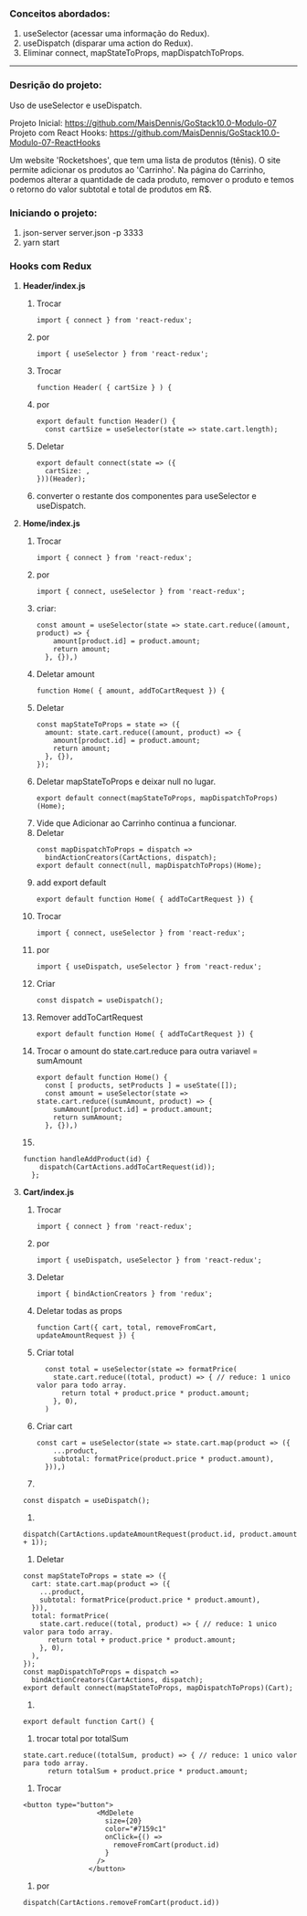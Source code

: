 ### Conceitos abordados:

1.  useSelector (acessar uma informação do Redux).
2.  useDispatch (disparar uma action do Redux).
3.  Eliminar connect, mapStateToProps, mapDispatchToProps.

___

### Desrição do projeto:

Uso de useSelector e useDispatch.

Projeto Inicial: https://github.com/MaisDennis/GoStack10.0-Modulo-07
Projeto com React Hooks: https://github.com/MaisDennis/GoStack10.0-Modulo-07-ReactHooks

Um website 'Rocketshoes', que tem uma lista de produtos (tênis). O site permite adicionar os produtos ao 'Carrinho'. Na página do Carrinho,  podemos alterar a quantidade de cada produto, remover o produto e temos o retorno do valor subtotal e total de produtos em R$.

### Iniciando o projeto:

1.  json-server server.json -p 3333
2.  yarn start

### Hooks com Redux

1. **Header/index.js**
    1. Trocar
        ```
        import { connect } from 'react-redux';
        ```
    1. por
        ```
        import { useSelector } from 'react-redux';
        ```
    1. Trocar
        ```
        function Header( { cartSize } ) {
        ```
    1. por
        ```
        export default function Header() {
          const cartSize = useSelector(state => state.cart.length);
        ```
    1. Deletar
        ```
        export default connect(state => ({
          cartSize: ,
        }))(Header);
        ```
    1. converter o restante dos componentes para useSelector e useDispatch.

1. **Home/index.js**
    1. Trocar
        ```
        import { connect } from 'react-redux';
        ```
    1. por
        ```
        import { connect, useSelector } from 'react-redux';
        ```
    1. criar:
        ```
        const amount = useSelector(state => state.cart.reduce((amount, product) => {
            amount[product.id] = product.amount;
            return amount;
          }, {}),)
        ```
    1. Deletar amount
        ```
        function Home( { amount, addToCartRequest }) {
        ```
    1. Deletar
        ```
        const mapStateToProps = state => ({
          amount: state.cart.reduce((amount, product) => {
            amount[product.id] = product.amount;
            return amount;
          }, {}),
        });
        ```
    1. Deletar mapStateToProps e deixar null no lugar.
        ```
        export default connect(mapStateToProps, mapDispatchToProps)(Home);
        ```
    1. Vide que Adicionar ao Carrinho continua a funcionar.
    2. Deletar
        ```
        const mapDispatchToProps = dispatch =>
          bindActionCreators(CartActions, dispatch);
        export default connect(null, mapDispatchToProps)(Home);
        ```
    1. add export default
        ```
        export default function Home( { addToCartRequest }) {
        ```
    1. Trocar
        ```
        import { connect, useSelector } from 'react-redux';
        ```
    1. por
        ```
        import { useDispatch, useSelector } from 'react-redux';
        ```
    1. Criar
        ```
        const dispatch = useDispatch();
        ```
    1. Remover addToCartRequest
        ```
        export default function Home( { addToCartRequest }) {
        ```
    1. Trocar o amount do state.cart.reduce para outra variavel = sumAmount
        ```
        export default function Home() {
          const [ products, setProducts ] = useState([]);
          const amount = useSelector(state => state.cart.reduce((sumAmount, product) => {
            sumAmount[product.id] = product.amount;
            return sumAmount;
          }, {}),)
        ```
    1.
      ```
      function handleAddProduct(id) {
          dispatch(CartActions.addToCartRequest(id));
        };
      ```

1. **Cart/index.js**
    1. Trocar
        ```
        import { connect } from 'react-redux';
        ```
    1. por
        ```
        import { useDispatch, useSelector } from 'react-redux';
        ```
    1. Deletar
        ```
        import { bindActionCreators } from 'redux';
        ```
    1. Deletar todas as props
        ```
        function Cart({ cart, total, removeFromCart, updateAmountRequest }) {
        ```
    1. Criar total
        ```
          const total = useSelector(state => formatPrice(
            state.cart.reduce((total, product) => { // reduce: 1 unico valor para todo array.
              return total + product.price * product.amount;
            }, 0),
          )
        ```
    1. Criar cart
        ```
        const cart = useSelector(state => state.cart.map(product => ({
            ...product,
            subtotal: formatPrice(product.price * product.amount),
          })),)
        ```
    1.
    ```
    const dispatch = useDispatch();
    ```
    1.
    ```
    dispatch(CartActions.updateAmountRequest(product.id, product.amount + 1));
    ```
    1. Deletar
    ```
    const mapStateToProps = state => ({
      cart: state.cart.map(product => ({
        ...product,
        subtotal: formatPrice(product.price * product.amount),
      })),
      total: formatPrice(
        state.cart.reduce((total, product) => { // reduce: 1 unico valor para todo array.
          return total + product.price * product.amount;
        }, 0),
      ),
    });
    const mapDispatchToProps = dispatch =>
      bindActionCreators(CartActions, dispatch);
    export default connect(mapStateToProps, mapDispatchToProps)(Cart);
    ```
    1.
    ```
    export default function Cart() {
    ```
    1. trocar total por totalSum
    ```
    state.cart.reduce((totalSum, product) => { // reduce: 1 unico valor para todo array.
          return totalSum + product.price * product.amount;
    ```
    1. Trocar
    ```
    <button type="button">
                      <MdDelete
                        size={20}
                        color="#7159c1"
                        onClick={() =>
                          removeFromCart(product.id)
                        }
                      />
                    </button>
    ```
    1. por
    ```
    dispatch(CartActions.removeFromCart(product.id))
    ```



